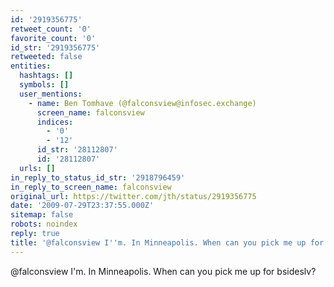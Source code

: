 ```yaml
---
id: '2919356775'
retweet_count: '0'
favorite_count: '0'
id_str: '2919356775'
retweeted: false
entities:
  hashtags: []
  symbols: []
  user_mentions:
    - name: Ben Tomhave (@falconsview@infosec.exchange)
      screen_name: falconsview
      indices:
        - '0'
        - '12'
      id_str: '28112807'
      id: '28112807'
  urls: []
in_reply_to_status_id_str: '2918796459'
in_reply_to_screen_name: falconsview
original_url: https://twitter.com/jth/status/2919356775
date: '2009-07-29T23:37:55.000Z'
sitemap: false
robots: noindex
reply: true
title: '@falconsview I''m. In Minneapolis. When can you pick me up for bsideslv?'
---
```


@falconsview I'm. In Minneapolis. When can you pick me up for bsideslv?